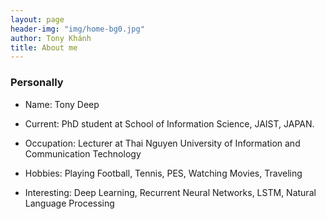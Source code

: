 ```yaml
---
layout: page
header-img: "img/home-bg0.jpg"
author: Tony Khánh
title: About me
---
```

### Personally

- Name: Tony Deep

- Current: PhD student at School of Information Science, JAIST, JAPAN.

- Occupation: Lecturer at Thai Nguyen University of Information and Communication Technology

- Hobbies: Playing Football, Tennis, PES, Watching Movies, Traveling

- Interesting: Deep Learning, Recurrent Neural Networks, LSTM, Natural Language Processing

	
